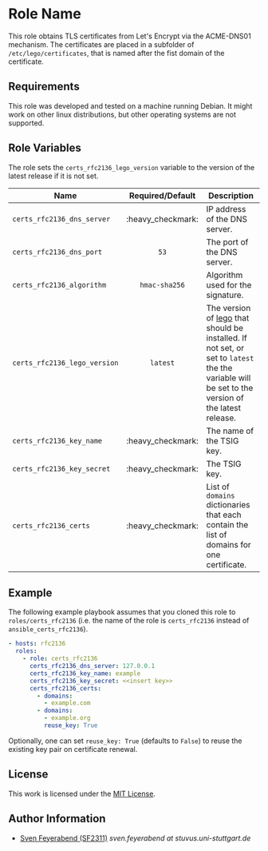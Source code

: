 # Role Name

This role obtains TLS certificates from Let's Encrypt via the ACME-DNS01 mechanism.
The certificates are placed in a subfolder of `/etc/lego/certificates`, that is named after the fist domain of the certificate.



## Requirements

This role was developed and tested on a machine running Debian.
It might work on other linux distributions, but other operating systems are not supported.


## Role Variables

The role sets the `certs_rfc2136_lego_version` variable to the version of the latest release if it is not set.

| Name                         | Required/Default  | Description                                                                                                                                                                        |
| ---------------------------- | :---------------: | ---------------------------------------------------------------------------------------------------------------------------------------------------------------------------------- |
| `certs_rfc2136_dns_server`   | :heavy_checkmark: | IP address of the DNS server.                                                                                                                                                      |
| `certs_rfc2136_dns_port`     |       `53`        | The port of the DNS server.                                                                                                                                                        |
| `certs_rfc2136_algorithm`    |   `hmac-sha256`   | Algorithm used for the signature.                                                                                                                                                  |
| `certs_rfc2136_lego_version` |     `latest`      | The version of [lego](https://github.com/go-acme/lego) that should be installed. If not set, or set to `latest` the the variable will be set to the version of the latest release. |
| `certs_rfc2136_key_name`     | :heavy_checkmark: | The name of the TSIG key.                                                                                                                                                          |
| `certs_rfc2136_key_secret`   | :heavy_checkmark: | The TSIG key.                                                                                                                                                                      |
| `certs_rfc2136_certs`        | :heavy_checkmark: | List of `domains` dictionaries that each contain the list of domains for one certificate.                                                                                          |


## Example

The following example playbook assumes that you cloned this role to `roles/certs_rfc2136`
(i.e. the name of the role is `certs_rfc2136` instead of `ansible_certs_rfc2136`).

```yml
- hosts: rfc2136
  roles:
    - role: certs_rfc2136
      certs_rfc2136_dns_server: 127.0.0.1
      certs_rfc2136_key_name: example
      certs_rfc2136_key_secret: <<insert key>>
      certs_rfc2136_certs:
        - domains:
          - example.com
        - domains:
          - example.org
          reuse_key: True
```

Optionally, one can set `reuse_key: True` (defaults to `False`) to reuse the existing key pair on certificate renewal.


## License

This work is licensed under the [MIT License](./LICENSE).


## Author Information

- [Sven Feyerabend (SF2311)](https://github.com/SF2311) _sven.feyerabend at stuvus.uni-stuttgart.de_
